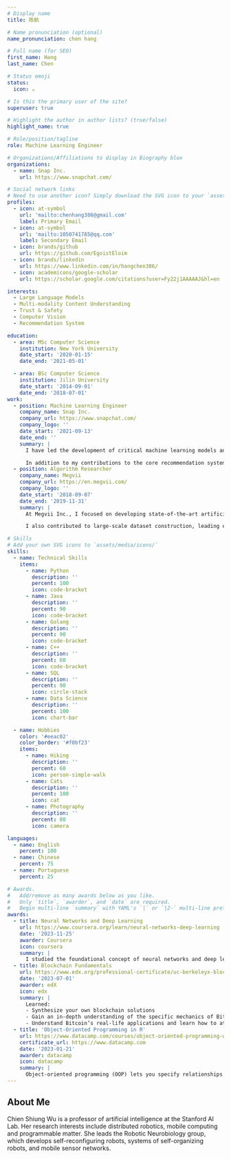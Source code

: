 ```yaml
---
# Display name
title: 陈航

# Name pronunciation (optional)
name_pronunciation: chen hang

# Full name (for SEO)
first_name: Hang
last_name: Chen

# Status emoji
status:
  icon: ☕️

# Is this the primary user of the site?
superuser: true

# Highlight the author in author lists? (true/false)
highlight_name: true

# Role/position/tagline
role: Machine Learning Engineer

# Organizations/Affiliations to display in Biography blox
organizations:
  - name: Snap Inc.
    url: https://www.snapchat.com/

# Social network links
# Need to use another icon? Simply download the SVG icon to your `assets/media/icons/` folder.
profiles:
  - icon: at-symbol
    url: 'mailto:chenhang386@gmail.com'
    label: Primary Email
  - icon: at-symbol
    url: 'mailto:1050741785@qq.com'
    label: Secondary Email
  - icon: brands/github
    url: https://github.com/EgoistEloim
  - icon: brands/linkedin
    url: https://www.linkedin.com/in/hangchen386/
  - icon: academicons/google-scholar
    url: https://scholar.google.com/citations?user=Fy22j1AAAAAJ&hl=en

interests:
  - Large Language Models
  - Multi-modality Content Understanding
  - Trust & Safety
  - Computer Vision
  - Recommendation System

education:
  - area: MSc Computer Science
    institution: New York University
    date_start: '2020-01-15'
    date_end: '2021-05-01'

  - area: BSc Computer Science
    institution: Jilin University
    date_start: '2014-09-01'
    date_end: '2018-07-01'
work:
  - position: Machine Learning Engineer
    company_name: Snap Inc.
    company_url: https://www.snapchat.com/
    company_logo: ''
    date_start: '2021-09-13'
    date_end: ''
    summary: |
      I have led the development of critical machine learning models and systems that power content understanding and trust & safety features, significantly enhancing the platform's ability to personalize content while ensuring user safety. My work focuses on building large-scale multi-modality models that process vision, text, and audio data, contributing to hundreds of millions of views, double-digit percentage user growth, and a substantial reduction in user reports globally. 

      In addition to my contributions to the core recommendation system, I spearhead efforts in developing robust content understanding systems using large language models (LLMs), playing a key role in improving content ranking and user engagement. As a technical lead, I collaborate closely with cross-functional teams, including backend and infrastructure engineers, to deploy machine learning models efficiently at scale, while ensuring that these systems support diverse use cases such as content personalization, integrity, and compliance across the platform.
  - position: Algorithm Researcher
    company_name: Megvii
    company_url: https://en.megvii.com/
    company_logo: ''
    date_start: '2018-09-07'
    date_end: '2019-11-31'
    summary: |
      At Megvii Inc., I focused on developing state-of-the-art artificial intelligence and machine learning solutions for large-scale computer vision challenges. I played a central role in designing and optimizing deep learning models for complex image recognition tasks, including building custom neural networks to enhance the accuracy and efficiency of car license plate recognition systems. Through reverse engineering and advanced algorithm design, I improved model execution efficiency by 10x and increased recognition precision.

      I also contributed to large-scale dataset construction, leading efforts in building the Objects 365 Large Scale Image Dataset. By implementing a pre-labeling system utilizing the COCO dataset, I boosted labeling efficiency by 25%, accelerating data collection for use in AI training. The dataset became a foundational resource for researchers globally and was presented at ICCV 2019. 

# Skills
# Add your own SVG icons to `assets/media/icons/`
skills:
  - name: Technical Skills
    items:
      - name: Python
        description: ''
        percent: 100
        icon: code-bracket
      - name: Java
        description: ''
        percent: 90
        icon: code-bracket
      - name: Golang
        description: ''
        percent: 90
        icon: code-bracket
      - name: C++
        description: ''
        percent: 60
        icon: code-bracket
      - name: SQL
        description: ''
        percent: 90
        icon: circle-stack
      - name: Data Science
        description: ''
        percent: 100
        icon: chart-bar

  - name: Hobbies
    color: '#eeac02'
    color_border: '#f0bf23'
    items:
      - name: Hiking
        description: ''
        percent: 60
        icon: person-simple-walk
      - name: Cats
        description: ''
        percent: 100
        icon: cat
      - name: Photography
        description: ''
        percent: 80
        icon: camera

languages:
  - name: English
    percent: 100
  - name: Chinese
    percent: 75
  - name: Portuguese
    percent: 25

# Awards.
#   Add/remove as many awards below as you like.
#   Only `title`, `awarder`, and `date` are required.
#   Begin multi-line `summary` with YAML's `|` or `|2-` multi-line prefix and indent 2 spaces below.
awards:
  - title: Neural Networks and Deep Learning
    url: https://www.coursera.org/learn/neural-networks-deep-learning
    date: '2023-11-25'
    awarder: Coursera
    icon: coursera
    summary: |
      I studied the foundational concept of neural networks and deep learning. By the end, I was familiar with the significant technological trends driving the rise of deep learning; build, train, and apply fully connected deep neural networks; implement efficient (vectorized) neural networks; identify key parameters in a neural network’s architecture; and apply deep learning to your own applications.
  - title: Blockchain Fundamentals
    url: https://www.edx.org/professional-certificate/uc-berkeleyx-blockchain-fundamentals
    date: '2023-07-01'
    awarder: edX
    icon: edx
    summary: |
      Learned:
      - Synthesize your own blockchain solutions
      - Gain an in-depth understanding of the specific mechanics of Bitcoin
      - Understand Bitcoin’s real-life applications and learn how to attack and destroy Bitcoin, Ethereum, smart contracts and Dapps, and alternatives to Bitcoin’s Proof-of-Work consensus algorithm
  - title: 'Object-Oriented Programming in R'
    url: https://www.datacamp.com/courses/object-oriented-programming-with-s3-and-r6-in-r
    certificate_url: https://www.datacamp.com
    date: '2023-01-21'
    awarder: datacamp
    icon: datacamp
    summary: |
      Object-oriented programming (OOP) lets you specify relationships between functions and the objects that they can act on, helping you manage complexity in your code. This is an intermediate level course, providing an introduction to OOP, using the S3 and R6 systems. S3 is a great day-to-day R programming tool that simplifies some of the functions that you write. R6 is especially useful for industry-specific analyses, working with web APIs, and building GUIs.
---
```


## About Me

Chien Shiung Wu is a professor of artificial intelligence at the Stanford AI Lab. Her research interests include distributed robotics, mobile computing and programmable matter. She leads the Robotic Neurobiology group, which develops self-reconfiguring robots, systems of self-organizing robots, and mobile sensor networks.
